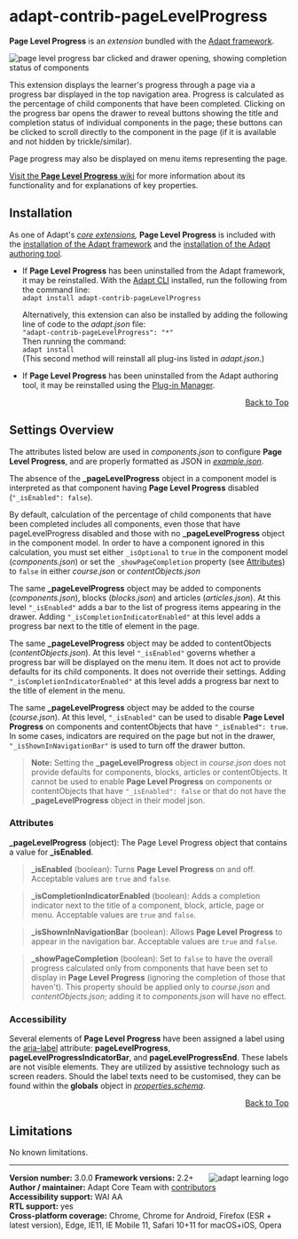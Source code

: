 # adapt-contrib-pageLevelProgress  

**Page Level Progress** is an *extension* bundled with the [Adapt framework](https://github.com/adaptlearning/adapt_framework).  

<img src="https://github.com/adaptlearning/documentation/blob/master/04_wiki_assets/plug-ins/images/plp01.gif" alt="page level progress bar clicked and drawer opening, showing completion status of components">    

This extension displays the learner's progress through a page via a progress bar displayed in the top navigation area. Progress is calculated as the percentage of child components that have been completed. Clicking on the progress bar opens the drawer to reveal buttons showing the title and completion status of individual components in the page; these buttons can be clicked to scroll directly to the component in the page (if it is available and not hidden by trickle/similar). 

Page progress may also be displayed on menu items representing the page. 

[Visit the **Page Level Progress** wiki](https://github.com/adaptlearning/adapt-contrib-pageLevelProgress/wiki) for more information about its functionality and for explanations of key properties.  

## Installation

As one of Adapt's *[core extensions](https://github.com/adaptlearning/adapt_framework/wiki/Core-Plug-ins-in-the-Adapt-Learning-Framework#extensions),* **Page Level Progress** is included with the [installation of the Adapt framework](https://github.com/adaptlearning/adapt_framework/wiki/Manual-installation-of-the-Adapt-framework#installation) and the [installation of the Adapt authoring tool](https://github.com/adaptlearning/adapt_authoring/wiki/Installing-Adapt-Origin).

* If **Page Level Progress** has been uninstalled from the Adapt framework, it may be reinstalled.
With the [Adapt CLI](https://github.com/adaptlearning/adapt-cli) installed, run the following from the command line:  
`adapt install adapt-contrib-pageLevelProgress`

    Alternatively, this extension can also be installed by adding the following line of code to the *adapt.json* file:  
    `"adapt-contrib-pageLevelProgress": "*"`  
    Then running the command:  
    `adapt install`  
    (This second method will reinstall all plug-ins listed in *adapt.json*.)  

* If **Page Level Progress** has been uninstalled from the Adapt authoring tool, it may be reinstalled using the [Plug-in Manager](https://github.com/adaptlearning/adapt_authoring/wiki/Plugin-Manager).  

<div float align=right><a href="#top">Back to Top</a></div>

## Settings Overview

The attributes listed below are used in *components.json* to configure **Page Level Progress**, and are properly formatted as JSON in [*example.json*](https://github.com/adaptlearning/adapt-contrib-pageLevelProgress/blob/master/example.json). 

The absence of the **_pageLevelProgress** object in a component model is interpreted as that component having **Page Level Progress** disabled (`"_isEnabled": false`). 

By default, calculation of the percentage of child components that have been completed includes all components, even those that have pageLevelProgress disabled and those with no **_pageLevelProgress** object in the component model. In order to have a component ignored in this calculation, you must set either `_isOptional` to `true` in the component model (*components.json*) or set the `_showPageCompletion` property (see [Attributes](#attributes)) to `false` in either *course.json* or *contentObjects.json*

The same **_pageLevelProgress** object may be added to components (*components.json*), blocks (*blocks.json*) and articles  (*articles.json*). At this level `"_isEnabled"` adds a bar to the list of progress items appearing in the drawer. Adding `"_isCompletionIndicatorEnabled"` at this level adds a progress bar next to the title of element in the page.  

The same **_pageLevelProgress** object may be added to contentObjects (*contentObjects.json*). At this level `"_isEnabled"` governs whether a progress bar will be displayed on the menu item. It does not act to provide defaults for its child components. It does not override their settings. Adding `"_isCompletionIndicatorEnabled"` at this level adds a progress bar next to the title of element in the menu.  

The same **_pageLevelProgress** object may be added to the course (*course.json*). At this level, `"_isEnabled"` can be used to disable **Page Level Progress** on components and contentObjects that have `"_isEnabled": true`. In some cases, indicators are required on the page but not in the drawer, `"_isShownInNavigationBar"` is used to turn off the drawer button.  
>**Note:** Setting the **_pageLevelProgress** object in *course.json* does not provide defaults for components, blocks, articles or contentObjects. It cannot be used to enable **Page Level Progress** on components or contentObjects that have `"_isEnabled": false` or that do not have the **_pageLevelProgress** object in their model json.  

### Attributes

**_pageLevelProgress** (object):  The Page Level Progress object that contains a value for **_isEnabled**.  

>**_isEnabled** (boolean): Turns **Page Level Progress** on and off. Acceptable values are `true` and `false`. 

>**_isCompletionIndicatorEnabled** (boolean): Adds a completion indicator next to the title of a component, block, article, page or menu. Acceptable values are `true` and `false`.  

>**_isShownInNavigationBar** (boolean): Allows **Page Level Progress** to appear in the navigation bar. Acceptable values are `true` and `false`.  

>**_showPageCompletion** (boolean): Set to `false` to have the overall progress calculated only from components that have been set to display in **Page Level Progress** (ignoring the completion of those that haven't). This property should be applied only to *course.json* and *contentObjects.json*; adding it to *components.json* will have no effect.  

### Accessibility  
Several elements of **Page Level Progress** have been assigned a label using the [aria-label](https://github.com/adaptlearning/adapt_framework/wiki/Aria-Labels) attribute: **pageLevelProgress**, **pageLevelProgressIndicatorBar**, and **pageLevelProgressEnd**. These labels are not visible elements. They are utilized by assistive technology such as screen readers. Should the label texts need to be customised, they can be found within the **globals** object in [*properties.schema*](https://github.com/adaptlearning/adapt-contrib-pageLevelProgress/blob/master/properties.schema).  
<div float align=right><a href="#top">Back to Top</a></div>  

## Limitations  

No known limitations.  

----------------------------
**Version number:**  3.0.0   <a href="https://community.adaptlearning.org/" target="_blank"><img src="https://github.com/adaptlearning/documentation/blob/master/04_wiki_assets/plug-ins/images/adapt-logo-mrgn-lft.jpg" alt="adapt learning logo" align="right"></a> 
**Framework versions:**  2.2+     
**Author / maintainer:** Adapt Core Team with [contributors](https://github.com/adaptlearning/adapt-contrib-pageLevelProgress/graphs/contributors)    
**Accessibility support:** WAI AA   
**RTL support:** yes  
**Cross-platform coverage:** Chrome, Chrome for Android, Firefox (ESR + latest version), Edge, IE11, IE Mobile 11, Safari 10+11 for macOS+iOS, Opera     
